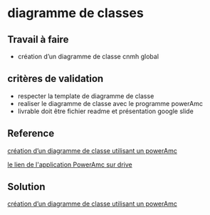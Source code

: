 # diagramme de classes
## Travail à faire

- création d’un diagramme de classe cnmh global 

## critères de validation
- respecter la template de diagramme de classe
- realiser le diagramme de classe avec le programme powerAmc 
- livrable doit être fichier readme et présentation google slide 


## Reference
[création d’un diagramme de classe utilisant un powerAmc](https://www.youtube.com/watch?v=s3aR3GPdXUA) 

[le lien de l'application PowerAmc sur drive](https://drive.google.com/drive/folders/1Do18IciHx7k5eW7zYHPkwMWWJobaW6s2) 

## Solution
[création d’un diagramme de classe utilisant un powerAmc](https://docs.google.com/presentation/d/1GIwiXzPwzhYdF3lgp8g1JqVO16nzC-l7/edit?usp=sharing&ouid=118290129016085677122&rtpof=true&sd=true) 


